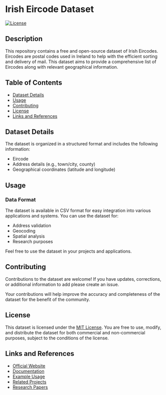 # Irish Eircode Dataset

[![License](https://img.shields.io/badge/License-MIT-blue.svg)](https://opensource.org/licenses/MIT)

## Description

This repository contains a free and open-source dataset of Irish Eircodes. Eircodes are postal codes used in Ireland to help with the efficient sorting and delivery of mail. This dataset aims to provide a comprehensive list of Eircodes along with relevant geographical information.

## Table of Contents

- [Dataset Details](#dataset-details)
- [Usage](#usage)
- [Contributing](#contributing)
- [License](#license)
- [Links and References](#links-and-references)

## Dataset Details

The dataset is organized in a structured format and includes the following information:

- Eircode
- Address details (e.g., town/city, county)
- Geographical coordinates (latitude and longitude)

## Usage

### Data Format

The dataset is available in CSV format for easy integration into various applications and systems. You can use the dataset for:

- Address validation
- Geocoding
- Spatial analysis
- Research purposes

Feel free to use the dataset in your projects and applications.

## Contributing

Contributions to the dataset are welcome! If you have updates, corrections, or additional information to add please create an issue.

Your contributions will help improve the accuracy and completeness of the dataset for the benefit of the community.

## License

This dataset is licensed under the [MIT License](LICENSE). You are free to use, modify, and distribute the dataset for both commercial and non-commercial purposes, subject to the conditions of the license.

## Links and References

- [Official Website](https://www.yourwebsite.com)
- [Documentation](https://docs.yourwebsite.com)
- [Example Usage](https://www.example.com)
- [Related Projects](https://github.com/related-projects)
- [Research Papers](https://scholar.google.com)
